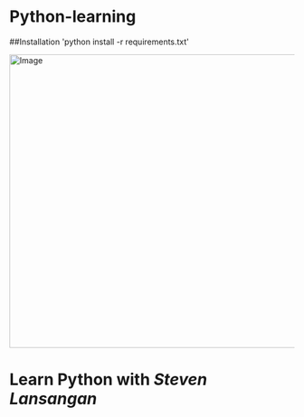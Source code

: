 # Python-learning

##Installation
'python install -r requirements.txt'

<img width="610" height="519" alt="Image" 
  src="https://github.com/user-attachments/assets/22021300-7da4-4371-9add-d1a71cbbda2e" />

# Learn Python with *Steven Lansangan*
